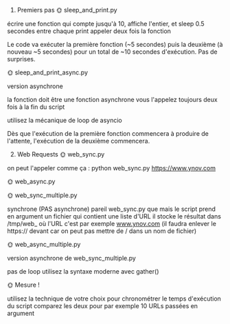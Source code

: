 1. Premiers pas
🌞 sleep_and_print.py

écrire une fonction qui compte jusqu'à 10, affiche l'entier, et sleep 0.5 secondes entre chaque print
appeler deux fois la fonction


Le code va exécuter la première fonction (~5 secondes) puis la deuxième (à nouveau ~5 secondes) pour un total de ~10 secondes d'exécution. Pas de surprises.

🌞 sleep_and_print_async.py

version asynchrone

la fonction doit être une fonction asynchrone
vous l'appelez toujours deux fois à la fin du script


utilisez la mécanique de loop de asyncio



Dès que l'exécution de la première fonction commencera à produire de l'attente, l'exécution de la deuxième commencera.


2. Web Requests
🌞 web_sync.py

on peut l'appeler comme ça : python web_sync.py https://www.ynov.com


🌞 web_async.py


🌞 web_sync_multiple.py

synchrone (PAS asynchrone)
pareil web_sync.py que mais le script prend en argument un fichier qui contient une liste d'URL
il stocke le résultat dans /tmp/web_<URL> où l'URL c'est par exemple www.ynov.com (il faudra enlever le https:// devant car on peut pas mettre de / dans un nom de fichier)

🌞 web_async_multiple.py

version asynchrone de web_sync_multiple.py

pas de loop utilisez la syntaxe moderne avec gather()


🌞 Mesure !

utilisez la technique de votre choix pour chronométrer le temps d'exécution du script
comparez les deux pour par exemple 10 URLs passées en argument
